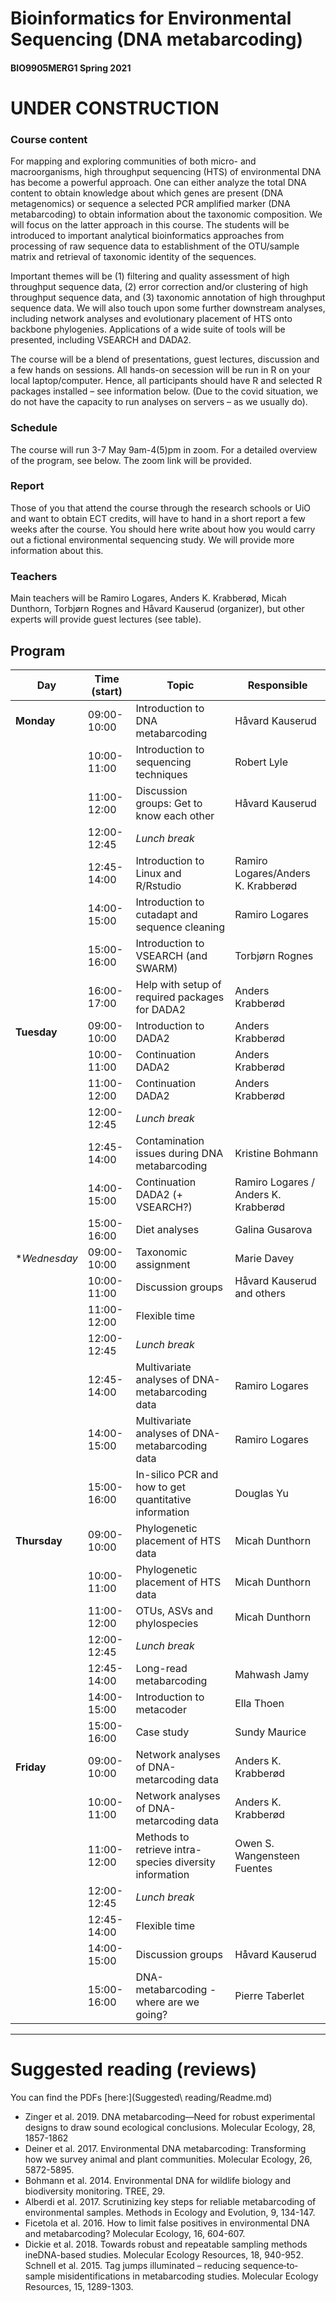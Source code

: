 # Bioinformatics for Environmental Sequencing (DNA metabarcoding)
#### BIO9905MERG1 Spring 2021

# UNDER CONSTRUCTION

### Course content
For mapping and exploring communities of both micro- and macroorganisms, high throughput sequencing (HTS) of environmental DNA has become a powerful approach. One can either analyze the total DNA content to obtain knowledge about which genes are present (DNA metagenomics) or sequence a selected PCR amplified marker (DNA metabarcoding) to obtain information about the taxonomic composition. We will focus on the latter approach in this course. The students will be introduced to important analytical bioinformatics approaches from processing of raw sequence data to establishment of the OTU/sample matrix and retrieval of taxonomic identity of the sequences.

Important themes will be (1) filtering and quality assessment of high throughput sequence data, (2) error correction and/or clustering of high throughput sequence data, and (3) taxonomic annotation of high throughput sequence data. We will also touch upon some further downstream analyses, including network analyses and evolutionary placement of HTS onto backbone phylogenies. Applications of a wide suite of tools will be presented, including VSEARCH and DADA2.

The course will be a blend of presentations, guest lectures, discussion and a few hands on sessions. All hands-on secession will be run in R on your local laptop/computer. Hence, all participants should have R and selected R packages installed – see information below. (Due to the covid situation, we do not have the capacity to run analyses on servers – as we usually do).

### Schedule

The course will run 3-7 May 9am-4(5)pm in zoom. For a detailed overview of the program, see below. The zoom link will be provided.

### Report
Those of you that attend the course through the research schools or UiO and want to obtain ECT credits, will have to hand in a short report a few weeks after the course. You should here write about how you would carry out a fictional environmental sequencing study. We will provide more information about this.

### Teachers
Main teachers will be Ramiro Logares, Anders K.  Krabberød, Micah Dunthorn, Torbjørn Rognes and Håvard Kauserud (organizer), but other experts will provide guest lectures (see table).



## Program


| Day          | Time (start) | Topic                                                   | Responsible                          |
| ------------ | ------------ | ------------------------------------------------------- | ------------------------------------ |
| **Monday**   | 09:00-10:00  | Introduction to DNA metabarcoding                       | Håvard Kauserud                      |
|              | 10:00-11:00  | Introduction to sequencing techniques                   | Robert Lyle                          |
|              | 11:00-12:00  | Discussion groups: Get to know each other               | Håvard Kauserud                      |
|              | 12:00-12:45  | _Lunch break_                                           |                                      |
|              | 12:45-14:00  | Introduction to Linux and R/Rstudio                     | Ramiro Logares/Anders K. Krabberød   |
|              | 14:00-15:00  | Introduction to cutadapt and sequence cleaning          | Ramiro Logares                       |
|              | 15:00-16:00  | Introduction to VSEARCH (and SWARM)                     | Torbjørn Rognes                      |
|              | 16:00-17:00  | Help with setup of required packages for DADA2          | Anders Krabberød                     |
| **Tuesday**  | 09:00-10:00  | Introduction to  DADA2                                  | Anders Krabberød                     |
|              | 10:00-11:00  | Continuation DADA2                                      | Anders Krabberød                     |
|              | 11:00-12:00  | Continuation DADA2                                      | Anders Krabberød                     |
|              | 12:00-12:45  | _Lunch break_                                           |                                      |
|              | 12:45-14:00  | Contamination issues during DNA metabarcoding           | Kristine Bohmann                     |
|              | 14:00-15:00  | Continuation DADA2 (+ VSEARCH?)                         | Ramiro Logares / Anders K. Krabberød |
|              | 15:00-16:00  | Diet analyses                                           | Galina Gusarova                      |
| **Wednesday* | 09:00-10:00  | Taxonomic assignment                                    | Marie Davey                          |
|              | 10:00-11:00  | Discussion groups                                       | Håvard Kauserud and others           |
|              | 11:00-12:00  | Flexible time                                           |                                      |
|              | 12:00-12:45  | _Lunch break_                                           |                                      |
|              | 12:45-14:00  | Multivariate analyses of DNA-metabarcoding data         | Ramiro Logares                       |
|              | 14:00-15:00  | Multivariate analyses of DNA-metabarcoding data         | Ramiro Logares                       |
|              | 15:00-16:00  | In-silico PCR and how to get quantitative information   | Douglas Yu                           |
| **Thursday** | 09:00-10:00  | Phylogenetic placement of HTS data                      | Micah Dunthorn                       |
|              | 10:00-11:00  | Phylogenetic placement of HTS data                      | Micah Dunthorn                       |
|              | 11:00-12:00  | OTUs, ASVs and phylospecies                             | Micah Dunthorn                       |
|              | 12:00-12:45  | _Lunch break_                                           |                                      |
|              | 12:45-14:00  | Long-read metabarcoding                                 | Mahwash Jamy                         |
|              | 14:00-15:00  | Introduction to metacoder                               | Ella Thoen                           |
|              | 15:00-16:00  | Case study                                              | Sundy Maurice                        |
| **Friday**   | 09:00-10:00  | Network analyses of DNA-metarcoding data                | Anders K. Krabberød                  |
|              | 10:00-11:00  | Network analyses of DNA-metarcoding data                | Anders K. Krabberød                  |
|              | 11:00-12:00  | Methods to retrieve intra-species diversity information | Owen S. Wangensteen Fuentes          |
|              | 12:00-12:45  | _Lunch break_                                           |                                      |
|              | 12:45-14:00  | Flexible time                                           |                                      |
|              | 14:00-15:00  | Discussion groups                                       | Håvard Kauserud                      |
|              | 15:00-16:00  | DNA-metabarcoding - where are we going?                 | Pierre Taberlet                      |

---


# Suggested reading (reviews)
You can find the PDFs [here:](Suggested\ reading/Readme.md)
- Zinger et al. 2019. DNA metabarcoding—Need for robust experimental designs to draw sound ecological conclusions. Molecular Ecology, 28, 1857-1862
- 	Deiner et al. 2017. Environmental DNA metabarcoding: Transforming how we survey animal and plant communities. Molecular Ecology, 26, 5872-5895.
- 	Bohmann et al. 2014. Environmental DNA for wildlife biology and biodiversity monitoring. TREE, 29.
- 	Alberdi et al. 2017. Scrutinizing key steps for reliable metabarcoding of environmental samples. Methods in Ecology and Evolution, 9, 134-147.
- 	Ficetola et al. 2016. How to limit false positives in environmental DNA and metabarcoding? Molecular Ecology, 16, 604-607.
- 	Dickie et al. 2018. Towards robust and repeatable sampling methods ineDNA-based studies. Molecular Ecology Resources, 18, 940-952.
 	Schnell et al. 2015. Tag jumps illuminated – reducing sequence‐to‐sample misidentifications in metabarcoding studies. Molecular Ecology Resources, 15, 1289-1303.
